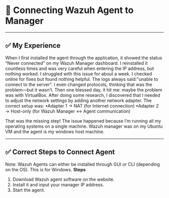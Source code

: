 # 🔗 Connecting Wazuh Agent to Manager

---

## ✅ My Experience
When I first installed the agent through the application, it showed the status “Never connected” on my Wazuh Manager dashboard. I reinstalled it countless times and was very careful when entering the IP address, but nothing worked.
I struggled with this issue for about a week. I checked online for fixes but found nothing helpful. The logs always said:"unable to connect to the server".
I even changed protocols, thinking that was the problem—but it wasn’t.
Then one blessed day, it hit me: maybe the problem was with VirtualBox. After doing some research, I discovered that I needed to adjust the network settings by adding another network adapter. The correct setup was:
•Adapter 1 → NAT (for Internet connection)
•Adapter 2 → Host-only (for Wazuh Manager ↔ Agent communication)

That was the missing step! The issue happened because I’m running all my operating systems on a single machine. Wazuh manager was on my Ubuntu VM and the agent is my windows host machine.


---

## ✅ Correct Steps to Connect Agent
Note: Wazuh Agents can either be installed through GUI or CLI (depending on the OS). This is for Windows.
**Steps**
1. Download Wazuh agent software on the website.
2. Install it and input your manager IP address.
3. Start the agent.


